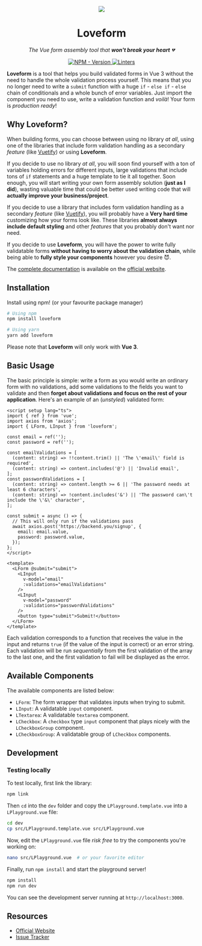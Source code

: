 <p align="center">
  <a href="https://github.com/daleal/loveform">
    <img src="https://loveform.daleal.dev/assets/images/loveform-300x300.png">
  </a>
</p>

<h1 align="center">Loveform</h1>

<p align="center">
  <em>
    The Vue form assembly tool that <strong>won't break your heart</strong> 💔
  </em>
</p>

<p align="center">
  <a href="https://www.npmjs.com/package/loveform" target="_blank">
    <img src="https://img.shields.io/npm/v/loveform?label=version&logo=nodedotjs&logoColor=%23fff&color=f92e61" alt="NPM - Version">
  </a>

  <a href="https://github.com/daleal/loveform/actions?query=workflow%3Alinters" target="_blank">
    <img src="https://img.shields.io/github/workflow/status/daleal/loveform/linters?label=linters&logo=github" alt="Linters">
  </a>
</p>

**Loveform** is a tool that helps you build validated forms in Vue 3 without the need to handle the whole validation process yourself. This means that you no longer need to write a `submit` function with a huge `if` - `else if` - `else` chain of conditionals and a whole bunch of error variables. Just import the component you need to use, write a validation function and _voilà_! Your form is _production ready_!

## Why Loveform?

When building forms, you can choose between using no library _at all_, using one of the libraries that include form validation handling as a secondary _feature_ (like [Vuetify](https://vuetifyjs.com/en)) or using **Loveform**.

If you decide to use no library _at all_, you will soon find yourself with a ton of variables holding errors for different inputs, large validations that include tons of `if` statements and a huge template to tie it all together. Soon enough, you will start writing your own form assembly solution (**just as I did**), wasting valuable time that could be better used writing code that will **actually improve your business/project**.

If you decide to use a library that includes form validation handling as a secondary _feature_ (like [Vuetify](https://vuetifyjs.com/en)), you will probably have a **Very hard time** customizing how your forms look like. These libraries **almost always include default styling** and other _features_ that you probably don't want nor need.

If you decide to use **Loveform**, you will have the power to write fully validatable forms **without having to worry about the validation chain**, while being able to **fully style your components** however you desire 😈.

The [complete documentation](https://loveform.daleal.dev/docs/) is available on the [official website](https://loveform.daleal.dev/).

## Installation

Install using npm! (or your favourite package manager)

```sh
# Using npm
npm install loveform

# Using yarn
yarn add loveform
```

Please note that **Loveform** will only work with **Vue 3**.

## Basic Usage

The basic principle is simple: write a form as you would write an ordinary form with no validations, add some validations to the fields you want to validate and then **forget about validations and focus on the rest of your application**. Here's an example of an (_unstyled_) validated form:

```vue
<script setup lang="ts">
import { ref } from 'vue';
import axios from 'axios';
import { LForm, LInput } from 'loveform';

const email = ref('');
const password = ref('');

const emailValidations = [
  (content: string) => !!content.trim() || 'The \'email\' field is required',
  (content: string) => content.includes('@') || 'Invalid email',
];
const passwordValidations = [
  (content: string) => content.length >= 6 || 'The password needs at least 6 characters',
  (content: string) => !content.includes('&') || 'The password can\'t include the \'&\' character',
];

const submit = async () => {
  // This will only run if the validations pass
  await axios.post('https://backend.you/signup', {
    email: email.value,
    password: password.value,
  });
};
</script>

<template>
  <LForm @submit="submit">
    <LInput
      v-model="email"
      :validations="emailValidations"
    />
    <LInput
      v-model="password"
      :validations="passwordValidations"
    />
    <button type="submit">Submit!</button>
  </LForm>
</template>
```

Each validation corresponds to a function that receives the value in the input and returns `true` (if the value of the input is correct) or an error string. Each validation will be run _sequentially_ from the first validation of the array to the last one, and the first validation to fail will be displayed as the error.

## Available Components

The available components are listed below:

- `LForm`: The form wrapper that validates inputs when trying to submit.
- `LInput`: A validatable `input` component.
- `LTextarea`: A validatable `textarea` component.
- `LCheckbox`: A `checkbox` type `input` component that plays nicely with the `LCheckboxGroup` component.
- `LCheckboxGroup`: A validatable group of `LCheckbox` components.

## Development

### Testing locally

To test locally, first link the library:

```sh
npm link
```

Then `cd` into the `dev` folder and copy the `LPlayground.template.vue` into a `LPlayground.vue` file:

```sh
cd dev
cp src/LPlayground.template.vue src/LPlayground.vue
```

Now, edit the `LPlayground.vue` file _risk free_ to try the components you're working on:

```sh
nano src/LPlayground.vue  # or your favorite editor
```

Finally, run `npm install` and start the playground server!

```sh
npm install
npm run dev
```

You can see the development server running at `http://localhost:3000`.

## Resources

- [Official Website](https://loveform.daleal.dev/)
- [Issue Tracker](https://github.com/daleal/loveform/issues/)
